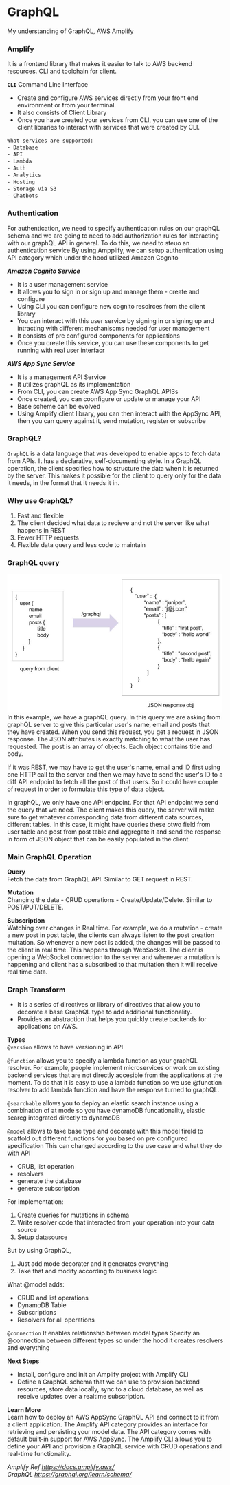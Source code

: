# GraphQL
My understanding of GraphQL, AWS Amplify

### Amplify 
It is a frontend library that makes it easier to talk to AWS backend resources. CLI and toolchain for client.

**`CLI`** Command Line Interface
- Create and configure AWS services directly from your front end environment or from your terminal.
- It also consists of Client Library
- Once you have created your services from CLI, you can use one of the client libraries to interact with services that were created by CLI.

```
What services are supported:
- Database
- API
- Lambda
- Auth
- Analytics
- Hosting
- Storage via S3
- Chatbots
```
### Authentication
For authentication, we need to specify authentication rules on our graphQL schema and we are going to need to add authorization rules for interacting with our graphQL API in general.
To do this, we need to steuo an authentication service
By using Ampplify, we can setup authentication using API category which under the hood utilized Amazon Cognito

***Amazon Cognito Service***
- It is a user management service
- It allows you to sign in or sign up and manage them - create and configure
- Using CLI you can configure new cognito resoirces from the client library
- You can interact with this user service by signing in or signing up and intracting with different mechaniscms needed for user management
- It consists of pre configured components for applications
- Once you create this service, you can use these components to get running with real user interfacr

***AWS App Sync Service***
- It is a management API Service
- It utilizes graphQL as its implementation
- From CLI, you can create AWS App Sync GraphQL APISs
- Once created, you can coonfigure or update or manage your API
- Base scheme can be evolved
- Using Amplify client library, you can then interact with the AppSync API, then you can query against it, send mutation, register or subscribe

### GraphQL?
`GraphQL` is a data language that was developed to enable apps to fetch data from APIs. It has a declarative, self-documenting style. In a GraphQL operation, the client specifies how to structure the data when it is returned by the server. This makes it possible for the client to query only for the data it needs, in the format that it needs it in.

### Why use GraphQL?
1. Fast and flexible
2. The client decided what data to recieve and not the server like what happens in REST
3. Fewer HTTP requests
4. Flexible data query and less code to maintain

### GraphQL query
<!-- ![](Images/graphqlquery.png) -->
<img src="https://github.com/anmolraibhandare/GraphQL_Basics/blob/main/Images/graphqlquery.png" width="500">
In this example, we have a graphQL query. In this query we are asking from graphQL server to give this particular user's name, email and posts that they have created. When you send this request, you get a request in JSON response. The JSON attributes is exactly matching to what the user has requested. The post is an array of objects. Each object contains title and body. 

If it was REST, we may have to get the user's name, email and ID first using one HTTP call to the server and then we may have to send the user's ID to a diff API endpoint to fetch all the post of that users. So it could have couple of request in order to formulate this type of data object.

In graphQL, we only have one API endpoint. For that API endpoint we send the query that we need. The client makes this query, the server will make sure to get whatever corresponding data from different data sources, different tables. In this case, it might have  queries these otwo field from user table and post from post table and aggregate it and send the response in form of JSON object that can be easily populated in the client.

### Main GraphQL Operation
**Query** \
Fetch the data from GraphQL API. Similar to GET request in REST.

**Mutation** \
Changing the data - CRUD operations - Create/Update/Delete. Similar to POST/PUT/DELETE.

**Subscription** \
Watching over changes in Real time. For example, we do a mutation - create a new post in post table, the clients can always listen to the post creation multation. So whenever a new post is added, the changes will be passed to the client in real time. This happens through WebSocket. The client is opening a WebSocket connection to the server and whenever a mutation is happening and client has a subscribed to that multation then it will receive real time data.

### Graph Transform 
- It is a series of directives or library of directives that allow you to decorate a base GraphQL type to add additional functionality.
- Provides an abstraction that helps you quickly create backends for applications on AWS.

**Types** \
`@version`
allows to have versioning in API

`@function`
allows you to specify a lambda function as your graphQL resolver. For example, people implement microservices or work on existing backend services that are not directly accesible from the applications at the moment. To do that it is easy to use a lambda function so we use @function resolver to add lambda function and have the response turned to graphQL.

`@searchable`
allows you to deploy an elastic search instance using a combination of at mode so you have dynamoDB funcationality, elastic searcg integrated directly to dynamoDB

`@model`
allows to take base type and decorate with this model fireld to scaffold out different functions for you based on pre configured specification
This can changed according to the use case and what they do with API
- CRUB, list operation
- resolvers
- generate the database
- generate subscription

For implementation:
1. Create queries for mutations in schema
2. Write resolver code that interacted from your operation into your data source
3. Setup datasource

But by using GraphQL,
1. Just add mode decorater and it generates everything
2. Take that and modify according to business logic

What @model adds:
- CRUD and list operations
- DynamoDB Table
- Subscriptions
- Resolvers for all operations

`@connection`
It enables relationship between model types
Specify an @connection between different types so under the hood it creates resolvers and everything 

**Next Steps** 
- Install, configure and init an Amplify project with Amplify CLI
- Define a GraphQL schema that we can use to provision backend resources, store data locally, sync to a cloud database, as well as receive updates over a realtime 
subscription.

**Learn More** \
Learn how to deploy an AWS AppSync GraphQL API and connect to it from a client application. The Amplify API category provides an interface for retrieving and persisting your model data. The API category comes with default built-in support for AWS AppSync. The Amplify CLI allows you to define your API and provision a GraphQL service with CRUD operations and real-time functionality.


_Amplify Ref https://docs.amplify.aws/_ \
_GraphQL https://graphql.org/learn/schema/_
